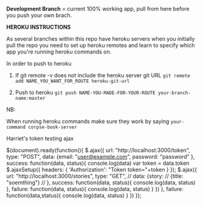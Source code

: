 **Development Branch** = current 100% working app, pull from here before you push your own brach.

**HEROKU INSTRUCTIONS**

As several branches within this repo have heroku servers when you initially pull the repo you need to set up heroku remotes and learn to specify which app you're running heroku commands on.

In order to push to heroku
1) If git remote -v does not include the heroku server git URL
  ```git remote add NAME_YOU_WANT_FOR_ROUTE heroku-git-url```

2) Push to heroku
  ```git push NAME-YOU-MADE-FOR-YOUR-ROUTE your-branch-name:master```

NB:

When running heroku commands make sure they work by saying
 ```your-command corpse-book-server```


Harriet's token testing ajax

 $(document).ready(function(){
   $.ajax({
     url: "http://localhost:3000/token",
     type: "POST",
     data: {email: "user@example.com",
             password: "password"
           },
     success: function(data, status){
       console.log(data)
       var token = data.token
       $.ajaxSetup({
           headers: { 'Authorization': "Token token="+token }
       });
       $.ajax({
         url: "http://localhost:3000/stories",
         type: "GET",
         // data: {story:
         //         {title: "soemthing"}
         //       },
         success: function(data, status){
           console.log(data, status)
         },
         failure: function(data, status){
           console.log(data, status)
         }
       })
     },
     failure: function(data,status){
       console.log(data, status)
     }
   })
 });
